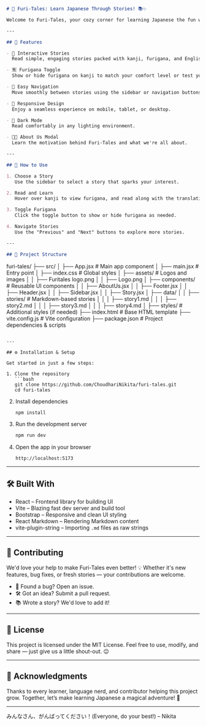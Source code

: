```markdown
# 🌸 Furi-Tales: Learn Japanese Through Stories! 📚✨

Welcome to Furi-Tales, your cozy corner for learning Japanese the fun way — through delightful, beginner-friendly stories! Whether you're starting out or leveling up your kanji game, Furi-Tales makes language learning immersive and interactive. 🎌

---

## 🚀 Features

- 📖 Interactive Stories  
  Read simple, engaging stories packed with kanji, furigana, and English translations.

- 🈶 Furigana Toggle  
  Show or hide furigana on kanji to match your comfort level or test your reading skills.

- 🧭 Easy Navigation  
  Move smoothly between stories using the sidebar or navigation buttons.

- 📱 Responsive Design  
  Enjoy a seamless experience on mobile, tablet, or desktop.

- 🌙 Dark Mode  
  Read comfortably in any lighting environment.

- 👩‍💻 About Us Modal  
  Learn the motivation behind Furi-Tales and what we're all about.

---

## 📝 How to Use

1. Choose a Story  
   Use the sidebar to select a story that sparks your interest.

2. Read and Learn  
   Hover over kanji to view furigana, and read along with the translations.

3. Toggle Furigana  
   Click the toggle button to show or hide furigana as needed.

4. Navigate Stories  
   Use the "Previous" and "Next" buttons to explore more stories.

---

## 📂 Project Structure

```

furi-tales/
├── src/
│   ├── App.jsx               # Main app component
│   ├── main.jsx              # Entry point
│   ├── index.css             # Global styles
│   ├── assets/               # Logos and images
│   │   ├── Furitales logo.png
│   │   ├── Logo.png
│   ├── components/           # Reusable UI components
│   │   ├── AboutUs.jsx
│   │   ├── Footer.jsx
│   │   ├── Header.jsx
│   │   ├── Sidebar.jsx
│   │   ├── Story.jsx
│   ├── data/
│   │   ├── stories/          # Markdown-based stories
│   │   │   ├── story1.md
│   │   │   ├── story2.md
│   │   │   ├── story3.md
│   │   │   ├── story4.md
│   ├── styles/               # Additional styles (if needed)
├── index.html                # Base HTML template
├── vite.config.js            # Vite configuration
├── package.json              # Project dependencies & scripts

````

---

## ⚙️ Installation & Setup

Get started in just a few steps:

1. Clone the repository
   ```bash
   git clone https://github.com/ChoudhariNikita/furi-tales.git
   cd furi-tales
````

2. Install dependencies

   ```bash
   npm install
   ```

3. Run the development server

   ```bash
   npm run dev
   ```

4. Open the app in your browser

   ```
   http://localhost:5173
   ```

---

## 🛠️ Built With

* React – Frontend library for building UI
* Vite – Blazing fast dev server and build tool
* Bootstrap – Responsive and clean UI styling
* React Markdown – Rendering Markdown content
* vite-plugin-string – Importing `.md` files as raw strings

---

## 🤝 Contributing

We'd love your help to make Furi-Tales even better! 💡
Whether it's new features, bug fixes, or fresh stories — your contributions are welcome.

* 🐞 Found a bug? Open an issue.
* 🛠 Got an idea? Submit a pull request.
* 📚 Wrote a story? We'd love to add it!

---

## 📜 License

This project is licensed under the MIT License.
Feel free to use, modify, and share — just give us a little shout-out. 😉

---

## 🙏 Acknowledgments

Thanks to every learner, language nerd, and contributor helping this project grow.
Together, let’s make learning Japanese a magical adventure! 🌟

---

みんなさん、がんばってください！(Everyone, do your best!)
– Nikita

```

